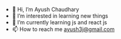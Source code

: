 - 👋 Hi, I’m Ayush Chaudhary
- 👀 I’m interested in learning new things
- 🌱 I’m currently learning js and react js
- 📫 How to reach me ayush3j@gmail.com

<!---
ayush3j/ayush3j is a ✨ special ✨ repository because its `README.md` (this file) appears on your GitHub profile.
You can click the Preview link to take a look at your changes.
--->
